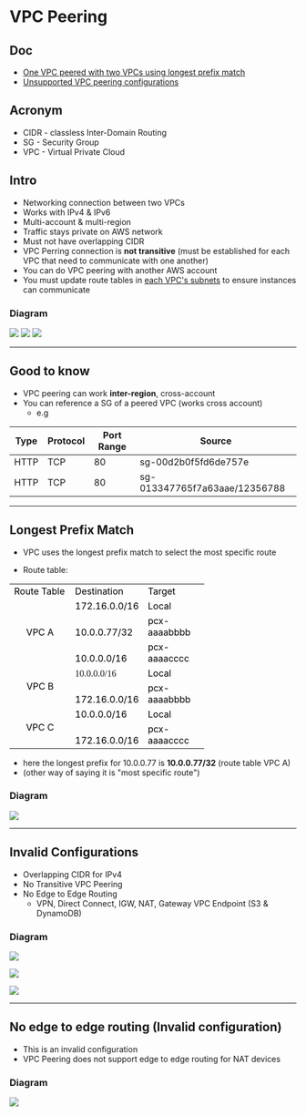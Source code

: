 # VPC Peering

## Doc
* [One VPC peered with two VPCs using longest prefix match](https://docs.aws.amazon.com/vpc/latest/peering/peering-configurations-partial-access.html#one-to-two-vpcs-lpm)
* [Unsupported VPC peering configurations](https://docs.aws.amazon.com/vpc/latest/peering/invalid-peering-configurations.html)

## Acronym
* CIDR - classless Inter-Domain Routing
* SG - Security Group
* VPC - Virtual Private Cloud

## Intro
* Networking connection between two VPCs
* Works with IPv4 & IPv6
* Multi-account & multi-region
* Traffic stays private on AWS network
* Must not have overlapping CIDR
* VPC Perring connection is **not transitive** (must be established for each VPC that need to communicate with one another)
* You can do VPC peering with another AWS account
* You must update route tables in <ins>each VPC's subnets</ins> to ensure instances can communicate

### Diagram
[<img src="https://i.imgur.com/8q4u152.png">](https://i.imgur.com/8q4u152.png)
[<img src="https://i.imgur.com/uDSjQdE.png">](https://i.imgur.com/uDSjQdE.png)
[<img src="https://i.imgur.com/j56jPDm.png">](https://i.imgur.com/j56jPDm.png)

---

## Good to know
* VPC peering can work **inter-region**, cross-account
* You can reference a SG of a peered VPC (works cross account)
  * e.g

|Type|Protocol|Port Range|Source|
|----|--------|----------|------|
|HTTP|TCP     | 80       |sg-00d2b0f5fd6de757e|
|HTTP|TCP     | 80       |sg-013347765f7a63aae/12356788|

---

## Longest Prefix Match
* VPC uses the longest prefix match to select the most specific route

* Route table:

<html>
<body>
<table cellspacing="0" border="0">
	<colgroup span="3" width="107"></colgroup>
	<tr>
		<td height="21" align="left" valign=bottom><font color="#000000">Route Table</font></td>
		<td align="left" valign=bottom><font color="#000000">Destination</font></td>
		<td align="left" valign=bottom><font color="#000000">Target</font></td>
	</tr>
	<tr>
		<td rowspan=3 height="63" align="center" valign=middle><font color="#000000">VPC A</font></td>
		<td align="left" valign=bottom><font color="#000000">172.16.0.0/16</font></td>
		<td align="left" valign=bottom><font color="#000000">Local</font></td>
	</tr>
	<tr>
		<td align="left" valign=bottom><font color="#000000">10.0.0.77/32</font></td>
		<td align="left" valign=bottom><font color="#000000">pcx-aaaabbbb</font></td>
	</tr>
	<tr>
		<td align="left" valign=bottom><font color="#000000">10.0.0.0/16</font></td>
		<td align="left" valign=bottom><font color="#000000">pcx-aaaacccc</font></td>
	</tr>
	<tr>
		<td rowspan=2 height="42" align="center" valign=middle><font color="#000000">VPC B</font></td>
		<td align="left" valign=bottom><font face="Cambria">10.0.0.0/16</font></td>
		<td align="left" valign=bottom><font color="#000000">Local</font></td>
	</tr>
	<tr>
		<td align="left" valign=bottom><font color="#000000">172.16.0.0/16</font></td>
		<td align="left" valign=bottom><font color="#000000">pcx-aaaabbbb</font></td>
	</tr>
	<tr>
		<td rowspan=2 height="42" align="center" valign=middle><font color="#000000">VPC C</font></td>
		<td align="left" valign=bottom><font color="#000000">10.0.0.0/16</font></td>
		<td align="left" valign=bottom><font color="#000000">Local</font></td>
	</tr>
	<tr>
		<td align="left" valign=bottom><font color="#000000">172.16.0.0/16</font></td>
		<td align="left" valign=bottom><font color="#000000">pcx-aaaacccc</font></td>
	</tr>
</table>
<!-- ************************************************************************** -->
</body>

</html>

* here the longest prefix for 10.0.0.77 is **10.0.0.77/32** (route table VPC A)
* (other way of saying it is "most specific route")

### Diagram
[<img src="https://i.imgur.com/JWN1WGM.png">](https://i.imgur.com/JWN1WGM.png)

---

## Invalid Configurations
* Overlapping CIDR for IPv4
* No Transitive VPC Peering
* No Edge to Edge Routing
  * VPN, Direct Connect, IGW, NAT, Gateway VPC Endpoint (S3 & DynamoDB)

### Diagram
[<img src="https://i.imgur.com/Adwbzsk.png">](https://i.imgur.com/Adwbzsk.png)

[<img src="https://i.imgur.com/dIUSeTS.png">](https://i.imgur.com/dIUSeTS.png)

[<img src="https://i.imgur.com/YwfRU7c.png">](https://i.imgur.com/YwfRU7c.png)

---

## No edge to edge routing (Invalid configuration)
* This is an invalid configuration
* VPC Peering does not support edge to edge routing for NAT devices

### Diagram
[<img src="https://i.imgur.com/2EfnPa6.png">](https://i.imgur.com/2EfnPa6.png)
